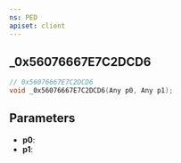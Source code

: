 ```yaml
---
ns: PED
apiset: client
---
```

## _0x56076667E7C2DCD6

```c
// 0x56076667E7C2DCD6
void _0x56076667E7C2DCD6(Any p0, Any p1);
```


## Parameters
* **p0**:
* **p1**: